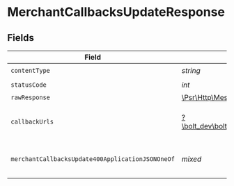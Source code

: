 # MerchantCallbacksUpdateResponse


## Fields

| Field                                                                                                        | Type                                                                                                         | Required                                                                                                     | Description                                                                                                  |
| ------------------------------------------------------------------------------------------------------------ | ------------------------------------------------------------------------------------------------------------ | ------------------------------------------------------------------------------------------------------------ | ------------------------------------------------------------------------------------------------------------ |
| `contentType`                                                                                                | *string*                                                                                                     | :heavy_check_mark:                                                                                           | N/A                                                                                                          |
| `statusCode`                                                                                                 | *int*                                                                                                        | :heavy_check_mark:                                                                                           | N/A                                                                                                          |
| `rawResponse`                                                                                                | [\Psr\Http\Message\ResponseInterface](https://www.php-fig.org/psr/psr-7/#33-psrhttpmessageresponseinterface) | :heavy_minus_sign:                                                                                           | N/A                                                                                                          |
| `callbackUrls`                                                                                               | [?\bolt_dev\bolt\Models\Shared\CallbackUrls](../../models/shared/CallbackUrls.md)                            | :heavy_minus_sign:                                                                                           | Callbacks URLs were successfully updated                                                                     |
| `merchantCallbacksUpdate400ApplicationJSONOneOf`                                                             | *mixed*                                                                                                      | :heavy_minus_sign:                                                                                           | The URL is invalid and cannot be set                                                                         |